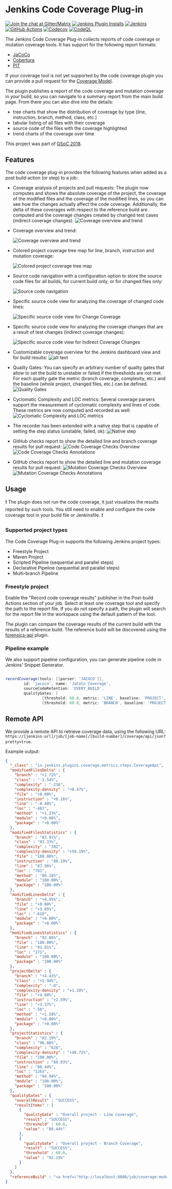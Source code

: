 # Jenkins Code Coverage Plug-in

[![Join the chat at Gitter/Matrix](https://badges.gitter.im/jenkinsci/code-coverage-api-plugin.svg)](https://gitter.im/jenkinsci/code-coverage-api-plugin?utm_source=badge&utm_medium=badge&utm_campaign=pr-badge)
[![Jenkins Plugin Installs](https://img.shields.io/jenkins/plugin/i/code-coverage-api.svg?color=red)](https://plugins.jenkins.io/code-coverage-api)
[![Jenkins](https://ci.jenkins.io/job/Plugins/job/code-coverage-api-plugin/job/master/badge/icon?subject=Jenkins%20CI)](https://ci.jenkins.io/job/Plugins/job/code-coverage-api-plugin/job/master/)
[![GitHub Actions](https://github.com/jenkinsci/code-coverage-api-plugin/workflows/GitHub%20CI/badge.svg?branch=master)](https://github.com/jenkinsci/code-coverage-api-plugin/actions)
[![Codecov](https://codecov.io/gh/jenkinsci/code-coverage-api/branch/master/graph/badge.svg)](https://codecov.io/gh/jenkinsci/code-coverage-api-plugin/branch/master)
[![CodeQL](https://github.com/jenkinsci/code-coverage-api/workflows/CodeQL/badge.svg?branch=master)](https://github.com/jenkinsci/code-coverage-api/actions/workflows/codeql.yml)

The Jenkins Code Coverage Plug-in collects reports of code coverage or mutation coverage tools. It has support for the following report formats:

- [JaCoCo](https://www.jacoco.org/jacoco)
- [Cobertura](https://cobertura.github.io/cobertura/)
- [PIT](https://pitest.org/)

If your coverage tool is not yet supported by the code coverage plugin you can provide a pull request for the [Coverage Model](https://github.com/jenkinsci/coverage-model/pulls).

The plugin publishes a report of the code coverage and mutation coverage in your build, so you can navigate to a summary report from the main build page. From there you can also dive into the details:
- tree charts that show the distribution of coverage by type (line, instruction, branch, method, class, etc.)
- tabular listing of all files with their coverage 
- source code of the files with the coverage highlighted
- trend charts of the coverage over time

This project was part of [GSoC 2018](https://jenkins.io/projects/gsoc/2018/code-coverage-api-plugin/).

## Features

The code coverage plug-in provides the following features when added as a post build action (or step) to a job:

* Coverage analysis of projects and pull requests: The plugin now computes and shows the absolute coverage of the project, the coverage of the modified files and the coverage of the modified lines, so you can see how the changes actually affect the code coverage. Additionally, the delta of these coverages with respect to the reference build are computed and the coverage changes created by changed test cases (indirect coverage changes).
 ![Coverage overview and trend](./images/summary.png)

* Coverage overview and trend:

  ![Coverage overview and trend](./images/reportOverview_screen.PNG)
  
* Colored project coverage tree map for line, branch, instruction and mutation coverage:

  ![Colored project coverage tree map](./images/reportTree_screen.PNG)
  
* Source code navigation with a configuration option to store the source code files for all builds, for current build only, or for changed files only:

  ![Source code navigation](./images/reportFile_screen.PNG)
  
* Specific source code view for analyzing the coverage of changed code lines:

  ![Specific source code view for Change Coverage](./images/reportCC_screen.PNG)
   
* Specific source code view for analyzing the coverage changes that are a result of test changes (indirect coverage changes):

  ![Specific source code view for Indirect Coverage Changes](./images/reportICC_screen.PNG)

* Customizable coverage overview for the Jenkins dashboard view and for build results:
  ![alt text](./images/dashboard_screen.PNG "Analysis overview for Jenkins dashboard")

* Quality Gates: You can specify an arbitrary number of quality gates that allow to set the build to unstable or failed if the thresholds are not met. For each quality gate the metric (branch coverage, complexity, etc.) and the baseline (whole project, changed files, etc.) can be defined.
  ![Quality Gates](./images/quality-gates.png)

* Cyclomatic Complexity and LOC metrics: Several coverage parsers support the measurement of cyclomatic complexity and lines of code. These metrics are now computed and recorded as well:
  ![Cyclomatic Complexity and LOC metrics](./images/all-metrics.png)

* The recorder has been extended with a native step that is capable of setting the step status (unstable, failed, ok):
  ![Native step](./images/step.png)

* GitHub checks report to show the detailed line and branch coverage results for pull request:
  ![Code Coverage Checks Overview](./images/jacoco-coverage-checks.png)
  ![Code Coverage Checks Annotations](./images/jacoco-coverage-checks-annotations.png)

* GitHub checks report to show the detailed line and mutation coverage results for pull request:
  ![Mutation Coverage Checks Overview](./images/pit-coverage-checks.png)
  ![Mutation Coverage Checks Annotations](./images/pit-coverage-checks-annotations.png)


## Usage

:exclamation: The plugin does not run the code coverage, it just visualizes the results reported by such tools. You still need to enable and configure the code coverage tool in your build file or Jenkinsfile. :exclamation:

### Supported project types

The Code Coverage Plug-in supports the following Jenkins project types:

- Freestyle Project
- Maven Project
- Scripted Pipeline (sequential and parallel steps)
- Declarative Pipeline (sequential and parallel steps)
- Multi-branch Pipeline

### Freestyle project 

Enable the "Record code coverage results" publisher in the Post-build Actions section of your job. Select at least one coverage tool and specify the path to the report file. If you do not specify a path, the plugin will search for the report file in the workspace using the default pattern of the tool.

The plugin can compare the coverage results of the current build with the results of a reference build. The reference build will be discovered using the [forensics-api](https://github.com/jenkinsci/forensics-api-plugin) plugin.

### Pipeline example

We also support pipeline configuration, you can generate pipeline code in Jenkins' Snippet Generator.

```groovy

recordCoverage(tools: [[parser: 'JACOCO']],
        id: 'jacoco', name: 'JaCoCo Coverage',
        sourceCodeRetention: 'EVERY_BUILD',
        qualityGates: [
                [threshold: 60.0, metric: 'LINE', baseline: 'PROJECT', unstable: true],
                [threshold: 60.0, metric: 'BRANCH', baseline: 'PROJECT', unstable: true]])

```

## Remote API

We provide a remote API to retrieve coverage data, using the following URL: `https://[jenkins-url]/job/[job-name]/[build-number]/coverage/api/json?pretty=true`. 

Example output:
```json
{
  "_class" : "io.jenkins.plugins.coverage.metrics.steps.CoverageApi",
  "modifiedFilesDelta" : {
    "branch" : "+1.72%",
    "class" : "-3.54%",
    "complexity" : "-236",
    "complexity-density" : "+0.47%",
    "file" : "+0.00%",
    "instruction" : "+0.16%",
    "line" : "-0.48%",
    "loc" : "-482",
    "method" : "+1.23%",
    "module" : "+0.00%",
    "package" : "+0.00%"
  },
  "modifiedFilesStatistics" : {
    "branch" : "83.91%",
    "class" : "93.33%",
    "complexity" : "392",
    "complexity-density" : "+50.19%",
    "file" : "100.00%",
    "instruction" : "88.19%",
    "line" : "87.96%",
    "loc" : "781",
    "method" : "86.18%",
    "module" : "100.00%",
    "package" : "100.00%"
  },
  "modifiedLinesDelta" : {
    "branch" : "+8.95%",
    "file" : "+0.00%",
    "line" : "+3.85%",
    "loc" : "-610",
    "module" : "+0.00%",
    "package" : "+0.00%"
  },
  "modifiedLinesStatistics" : {
    "branch" : "92.86%",
    "file" : "100.00%",
    "line" : "91.81%",
    "loc" : "171",
    "module" : "100.00%",
    "package" : "100.00%"
  },
  "projectDelta" : {
    "branch" : "+4.43%",
    "class" : "+2.94%",
    "complexity" : "-8",
    "complexity-density" : "+1.28%",
    "file" : "+4.00%",
    "instruction" : "+2.59%",
    "line" : "+3.37%",
    "loc" : "-50",
    "method" : "+1.28%",
    "module" : "+0.00%",
    "package" : "+0.00%"
  },
  "projectStatistics" : {
    "branch" : "82.19%",
    "class" : "96.88%",
    "complexity" : "628",
    "complexity-density" : "+49.72%",
    "file" : "100.00%",
    "instruction" : "88.03%",
    "line" : "88.44%",
    "loc" : "1263",
    "method" : "84.94%",
    "module" : "100.00%",
    "package" : "100.00%"
  },
  "qualityGates" : {
    "overallResult" : "SUCCESS",
    "resultItems" : [
      {
        "qualityGate" : "Overall project - Line Coverage",
        "result" : "SUCCESS",
        "threshold" : 60.0,
        "value" : "88.44%"
      },
      {
        "qualityGate" : "Overall project - Branch Coverage",
        "result" : "SUCCESS",
        "threshold" : 60.0,
        "value" : "82.19%"
      }
    ]
  },
  "referenceBuild" : "<a href=\"http://localhost:8080/job/coverage-model-history/10/\" class=\"model-link inside\">coverage-model-history #10</a>"
}
```
